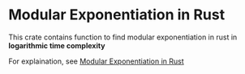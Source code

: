# Modular Exponentiation in Rust

This crate contains function to find modular exponentiation in rust in **logarithmic time complexity**

For explaination, see [Modular Exponentiation in Rust](https://rustp.org/number-theory/modular-exponentiation/)
